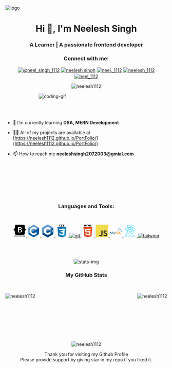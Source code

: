 ![logo](https://github.com/neelesh1112/neelesh1112/blob/master/Banner.png)
<h1 align="center">Hi 👋, I'm Neelesh Singh</h1>
<h3 align="center">A Learner | A passionate frontend developer</h3>



<h3 align="center">Connect with me:</h3>
<p align="center">
<a href="https://twitter.com/@neel_singh_1112" target="blank"><img align="center" src="https://raw.githubusercontent.com/rahuldkjain/github-profile-readme-generator/master/src/images/icons/Social/twitter.svg" alt="@neel_singh_1112" height="30" width="40" /></a>
<a href="https://www.linkedin.com/in/neelesh-singh-93671322b/" target="blank"><img align="center" src="https://raw.githubusercontent.com/rahuldkjain/github-profile-readme-generator/master/src/images/icons/Social/linked-in-alt.svg" alt="neelesh singh" height="30" width="40" /></a>
<a href="https://instagram.com/neel._1112" target="blank"><img align="center" src="https://raw.githubusercontent.com/rahuldkjain/github-profile-readme-generator/master/src/images/icons/Social/instagram.svg" alt="neel._1112" height="30" width="40" /></a>
<a href="https://www.codechef.com/users/neelesh_1112" target="blank"><img align="center" src="https://cdn.jsdelivr.net/npm/simple-icons@3.1.0/icons/codechef.svg" alt="neelesh_1112" height="30" width="40" /></a>
<a href="https://www.leetcode.com/neel_1112" target="blank"><img align="center" src="https://raw.githubusercontent.com/rahuldkjain/github-profile-readme-generator/master/src/images/icons/Social/leet-code.svg" alt="neel_1112" height="30" width="40" /></a>
</p>


<p align="center"> <img src="https://komarev.com/ghpvc/?username=neelesh1112&label=Profile%20views&color=0e75b6&style=flat" alt="neelesh1112" /> </p>


<img align="right" alt="coding-gif" width="400" src="https://www.o1codingclub.in/static/media/laptop_for_webpage.d10de3456c57725d9b10.png">

<br><br><br><br>

- 🌱 I’m currently learning **DSA, MERN Development**

- 👨‍💻 All of my projects are available at [https://neelesh1112.github.io/PortFolio/](https://neelesh1112.github.io/PortFolio/)

- 📫 How to reach me **neeleshsingh2072003@gmial.com**

<br><br><br><br><br><br>

<h3 align="center" margin-top="100px">Languages and Tools:</h3>
<br>
<p align="center"> <a href="https://getbootstrap.com" target="_blank" rel="noreferrer"> <img src="https://raw.githubusercontent.com/devicons/devicon/master/icons/bootstrap/bootstrap-plain-wordmark.svg" alt="bootstrap" width="40" height="40"/> </a> <a href="https://www.cprogramming.com/" target="_blank" rel="noreferrer"> <img src="https://raw.githubusercontent.com/devicons/devicon/master/icons/c/c-original.svg" alt="c" width="40" height="40"/> </a> <a href="https://www.w3schools.com/cpp/" target="_blank" rel="noreferrer"> <img src="https://raw.githubusercontent.com/devicons/devicon/master/icons/cplusplus/cplusplus-original.svg" alt="cplusplus" width="40" height="40"/> </a> <a href="https://www.w3schools.com/css/" target="_blank" rel="noreferrer"> <img src="https://raw.githubusercontent.com/devicons/devicon/master/icons/css3/css3-original-wordmark.svg" alt="css3" width="40" height="40"/> </a> <a href="https://git-scm.com/" target="_blank" rel="noreferrer"> <img src="https://www.vectorlogo.zone/logos/git-scm/git-scm-icon.svg" alt="git" width="40" height="40"/> </a> <a href="https://www.w3.org/html/" target="_blank" rel="noreferrer"> <img src="https://raw.githubusercontent.com/devicons/devicon/master/icons/html5/html5-original-wordmark.svg" alt="html5" width="40" height="40"/> </a> <a href="https://developer.mozilla.org/en-US/docs/Web/JavaScript" target="_blank" rel="noreferrer"> <img src="https://raw.githubusercontent.com/devicons/devicon/master/icons/javascript/javascript-original.svg" alt="javascript" width="40" height="40"/> </a> <a href="https://www.mysql.com/" target="_blank" rel="noreferrer"> <img src="https://raw.githubusercontent.com/devicons/devicon/master/icons/mysql/mysql-original-wordmark.svg" alt="mysql" width="40" height="40"/> </a> <a href="https://reactjs.org/" target="_blank" rel="noreferrer"> <img src="https://raw.githubusercontent.com/devicons/devicon/master/icons/react/react-original-wordmark.svg" alt="react" width="40" height="40"/> </a> <a href="https://tailwindcss.com/" target="_blank" rel="noreferrer"> <img src="https://www.vectorlogo.zone/logos/tailwindcss/tailwindcss-icon.svg" alt="tailwind" width="40" height="40"/> </a> </p>



<br><br>

<p align="center"> 
<img align="center" alt="stats-img" width="120" src="https://o.remove.bg/downloads/1a39cf1b-5d8d-49ea-b907-4b326aa05763/programming_GFP_GItHub_Readme_Stats_header-removebg-preview__1_-removebg-preview.png">
<h3 align="center">My GitHub Stats</h3>
</p>

<br>

<p>
<img align="left" src="https://github-readme-stats.vercel.app/api?username=neelesh1112&theme=jolly&show_icons=true&locale=en" alt="neelesh1112" />
<img align="right" src="https://github-readme-stats.vercel.app/api/top-langs?username=neelesh1112&theme=dark&show_icons=true&locale=en&layout=compact" alt="neelesh1112" /> 
</p>


<br><br><br><br><br><br><br><br>
<p align="center">
<img  src="https://github-readme-streak-stats.herokuapp.com/?user=neelesh1112&theme=jolly&show_icons=true" alt="neelesh1112" />
</p>

<p align="center"> 
 Thank you for visiting my Github Profile<br>
Please provide support by giving star in my repo if you liked it.
</p>


